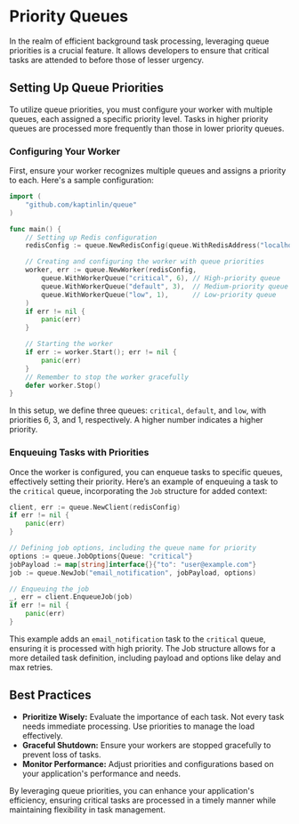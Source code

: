# Priority Queues

In the realm of efficient background task processing, leveraging queue priorities is a crucial feature. It allows developers to ensure that critical tasks are attended to before those of lesser urgency. 

## Setting Up Queue Priorities

To utilize queue priorities, you must configure your worker with multiple queues, each assigned a specific priority level. Tasks in higher priority queues are processed more frequently than those in lower priority queues.

### Configuring Your Worker

First, ensure your worker recognizes multiple queues and assigns a priority to each. Here's a sample configuration:

```go
import (
    "github.com/kaptinlin/queue"
)

func main() {
    // Setting up Redis configuration
    redisConfig := queue.NewRedisConfig(queue.WithRedisAddress("localhost:6379"))

    // Creating and configuring the worker with queue priorities
    worker, err := queue.NewWorker(redisConfig,
        queue.WithWorkerQueue("critical", 6), // High-priority queue
        queue.WithWorkerQueue("default", 3),  // Medium-priority queue
        queue.WithWorkerQueue("low", 1),      // Low-priority queue
    )
    if err != nil {
        panic(err)
    }

    // Starting the worker
    if err := worker.Start(); err != nil {
        panic(err)
    }
    // Remember to stop the worker gracefully
    defer worker.Stop()
}
```

In this setup, we define three queues: `critical`, `default`, and `low`, with priorities 6, 3, and 1, respectively. A higher number indicates a higher priority.

### Enqueuing Tasks with Priorities

Once the worker is configured, you can enqueue tasks to specific queues, effectively setting their priority. Here’s an example of enqueuing a task to the `critical` queue, incorporating the `Job` structure for added context:

```go
client, err := queue.NewClient(redisConfig)
if err != nil {
    panic(err)
}

// Defining job options, including the queue name for priority
options := queue.JobOptions{Queue: "critical"}
jobPayload := map[string]interface{}{"to": "user@example.com"}
job := queue.NewJob("email_notification", jobPayload, options)

// Enqueuing the job
_, err = client.EnqueueJob(job)
if err != nil {
    panic(err)
}
```

This example adds an `email_notification` task to the `critical` queue, ensuring it is processed with high priority. The Job structure allows for a more detailed task definition, including payload and options like delay and max retries.

## Best Practices

- **Prioritize Wisely:** Evaluate the importance of each task. Not every task needs immediate processing. Use priorities to manage the load effectively.
- **Graceful Shutdown:** Ensure your workers are stopped gracefully to prevent loss of tasks.
- **Monitor Performance:** Adjust priorities and configurations based on your application's performance and needs.

By leveraging queue priorities, you can enhance your application's efficiency, ensuring critical tasks are processed in a timely manner while maintaining flexibility in task management.
